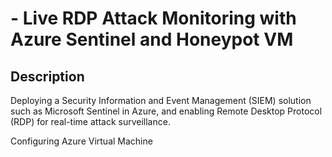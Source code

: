 <h1> - Live RDP Attack Monitoring with Azure Sentinel and Honeypot VM </h1>


<h2>Description</h2>
Deploying a Security Information and Event Management (SIEM) solution such as Microsoft Sentinel in Azure, and enabling Remote Desktop Protocol (RDP) for real-time attack surveillance.
<br />
</p>


Configuring Azure Virtual Machine
